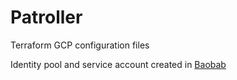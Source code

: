 # Patroller

Terraform GCP configuration files

Identity pool and service account created in [Baobab](https://github.com/ADorigi/Baobab)


<!-- - create a budget in gcp
- create a bucket storage in gcp
- make that bucket a backend to store the state files for future deployments -->
